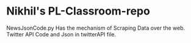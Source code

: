 # Nikhil's PL-Classroom-repo


NewsJsonCode.py Has the mechanism of Scraping Data over the web.
Twitter API Code and Json in twitterAPI file.

